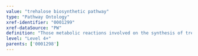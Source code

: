 ```yaml
---
value: "trehalose biosynthetic pathway"
type: "Pathway Ontology"
xref-identifier: "0001299"
xref-dataSource: "PW"
definition: "Those metabolic reactions involved on the synthesis of trehalose, a disaccharide found in bacteria, fungi, plants and invertebrates."
level: "Level 4+"
parents: ['0001298']
---
```

